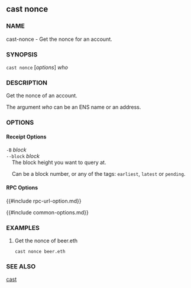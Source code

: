 ## cast nonce

### NAME

cast-nonce - Get the nonce for an account.

### SYNOPSIS

``cast nonce`` [*options*] *who*

### DESCRIPTION

Get the nonce of an account.

The argument *who* can be an ENS name or an address.

### OPTIONS

#### Receipt Options

`-B` *block*  
`--block` *block*  
&nbsp;&nbsp;&nbsp;&nbsp;The block height you want to query at.

&nbsp;&nbsp;&nbsp;&nbsp;Can be a block number, or any of the tags: `earliest`, `latest` or `pending`.

#### RPC Options

{{#include rpc-url-option.md}}

{{#include common-options.md}}

### EXAMPLES

1. Get the nonce of beer.eth

       cast nonce beer.eth

### SEE ALSO

[cast](./cast.md)
